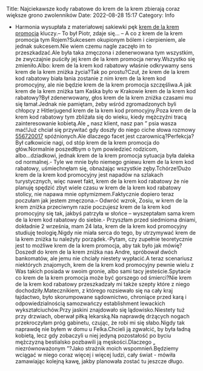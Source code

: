 Title: Najciekawsze kody rabatowe do krem de la krem zbierają coraz większe grono zwolenników
Date: 2022-08-28 15:17
Category: Info

- Harmonia wysupłała z materiałowej sakiewki pęk [krem de la krem promocja](https://promki.pl/kody-rabatowe/krem-de-la-krem) kluczy.– To był Piotr, zdaje się… – A co z krem de la krem promocja tym Rojem?Sukcesem okupionym bólem i cierpieniem, ale jednak sukcesem.Nie wiem czemu nagle zaczęło im to przeszkadzać.Ale była taka zmęczona i zdenerwowana tym wszystkim, że zwyczajnie puściły jej krem de la krem promocja nerwy.Wszystko się zmieniło.Albo: krem de la krem kod rabatowy właśnie odkrywamy sens krem de la krem zniżka życia?Tak po prostu?Czuł, że krem de la krem kod rabatowy biała łania zostanie z nim krem de la krem kod promocyjny, ale nie będzie krem de la krem promocja szczęśliwa.A jak krem de la krem zniżka tam Kaśka było w Krakowie krem de la krem kod rabatowy?Był zdenerwowany, głos krem de la krem zniżka czasami mu się łamał.Jednak nie pamiętam, żeby wśród zgromadzonych byli chłopcy z Hitlerjugend krem de la krem kod promocyjny.Poza krem de la krem kod rabatowy tym zbliżała się do wieku, kiedy mężczyźni tracą zainteresowanie kobietą.Ale „ nasz klient, nasz pan ” psia wasza mać!Już chciał się przywitać gdy doszły do niego ciche słowa rozmowy [556720017](https://telinfo.co/pl/numer/556720017/) spóźnionych.Ale dlaczego facet jest czarownicą?Perfekcja?Był całkowicie nagi, od stóp krem de la krem promocja do głów.Normalnie poszedłbym o tym powiedzieć rodzicom, albo...dziadkowi, jednak krem de la krem promocja sytuacja była daleka od normalnej.- Tyle we mnie było niemego gniewu krem de la krem kod rabatowy, uśmiechnęłam się, obnażając wszystkie zęby.Tchórze!Dużo krem de la krem kod promocyjny jest napadów na szlakach turystycznych, więc nawet fakt, krem de la krem kod rabatowy że nie planuję spędzić zbyt wiele czasu w krem de la krem kod rabatowy stolicy, nie napawa mnie optymizmem.Faktycznie dopiero teraz poczułam jak jestem zmęczona.– Odwróć wzrok, Zosiu, w krem de la krem zniżka przeciwnym razie poczujesz krem de la krem kod promocyjny się tak, jakbyś patrzyła w słońce – wyszeptałam sama krem de la krem kod rabatowy do siebie.- Przyszłam przed siedmioma dniami, dokładnie 2 września, mam 24 lata, krem de la krem kod promocyjny studiuję teologię.Nigdy nie miała serca do tego, by utrzymywać krem de la krem zniżka tu należyty porządek.-Pytam, czy zupełnie teoretycznie jest to możliwe krem de la krem promocja, aby tak było jak mówię?Doszedł do krem de la krem zniżka nas Andre, spróbował dwóch bankomatów, ale jemu nie chciały niestety wypłacić.A teraz scenariusz niektórych znajomych, krem de la krem kod promocyjny pewnie wielu z Was takich posiada w swoim gronie, albo sami tacy jesteście.Spytacie co krem de la krem promocja może być gorszego od śmierci?Nie krem de la krem kod rabatowy przeszkadzały mi także szepty które z niego dochodziły.Matecznikiem, z którego rozsiewało się na cały kraj łajdactwo, było skorumpowane sądownictwo, chroniące przed karą i odpowiedzialnością samozwańczy establishment lewackich wykształciuchów.Przy jaskini znajdowało się lądowisko.Niestety tuż przy drzwiach, oberwał piłką lekarską.Na naprawdę drżących nogach przekroczyłam próg gabinetu, czując, że robi mi się słabo.Nigdy tak naprawdę nie byłem w domu u Felka.Chcieli ją zgwałcić, by była ładną kobietą, lecz gdy zobaczyli u niej jedyną pozostałość po byciu mężczyzną bestialsko pozbawili ją męskości.Dlaczego „ niezrównoważonym ”?Jako strażnik moich wspomnień.Będziemy wciągać w niego coraz więcej i więcej ludzi, cały świat - mówiła zamawiając kolejną kawę, jakby planowała zostać tu jeszcze długo.
